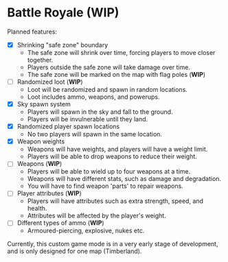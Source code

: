 # Battle Royale (WIP)

Planned features:
- [x] Shrinking "safe zone" boundary
  - The safe zone will shrink over time, forcing players to move closer together.
  - Players outside the safe zone will take damage over time.
  - The safe zone will be marked on the map with flag poles (**WIP**)
- [ ] Randomized loot (**WIP**)
  - Loot will be randomized and spawn in random locations.
  - Loot includes ammo, weapons, and powerups.
- [x] Sky spawn system
  - Players will spawn in the sky and fall to the ground.
  - Players will be invulnerable until they land.
- [x] Randomized player spawn locations 
  - No two players will spawn in the same location. 
- [x] Weapon weights
  - Weapons will have weights, and players will have a weight limit.
  - Players will be able to drop weapons to reduce their weight.
- [ ] Weapons (**WIP**)
  - Players will be able to wield up to four weapons at a time.
  - Weapons will have different stats, such as damage and degradation.
  - You will have to find weapon 'parts' to repair weapons.
- [ ] Player attributes (**WIP**)
  - Players will have attributes such as extra strength, speed, and health.
  - Attributes will be affected by the player's weight.
- [ ] Different types of ammo (**WIP**)
  - Armoured-piercing, explosive, nukes etc.

Currently, this custom game mode is in a very early stage of development,
and is only designed for one map (Timberland).